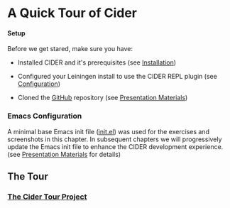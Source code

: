 # A Quick Tour of Cider

#### Setup

Before we get stared, make sure you have:

* Installed CIDER and it's prerequisites (see [Installation](../../Installation/README.md))
    
*  Configured your Leiningen install to use the CIDER REPL plugin (see [Configuration](../../Configuration/README.md))

* Cloned the [GitHub](https://github.com/tbellisiv/clojure-emacs-cider-intro) repository (see [Presentation Materials](../../Presentation_Materials/README.md))

### Emacs Configuration

A minimal base Emacs init file ([init.el](https://github.com/tbellisiv/clojure-emacs-cider-intro/blob/master/code/elisp/init_file/00_base/init.el)) was used for the exercises and screenshots in this chapter. In subsequent chapters we will progressively update the Emacs init file to enhance the CIDER development experience. (see [Presentation Materials](../../Presentation_Materials/README.md) for details)


## The Tour

### [The Cider Tour Project](Open_Project.md)








